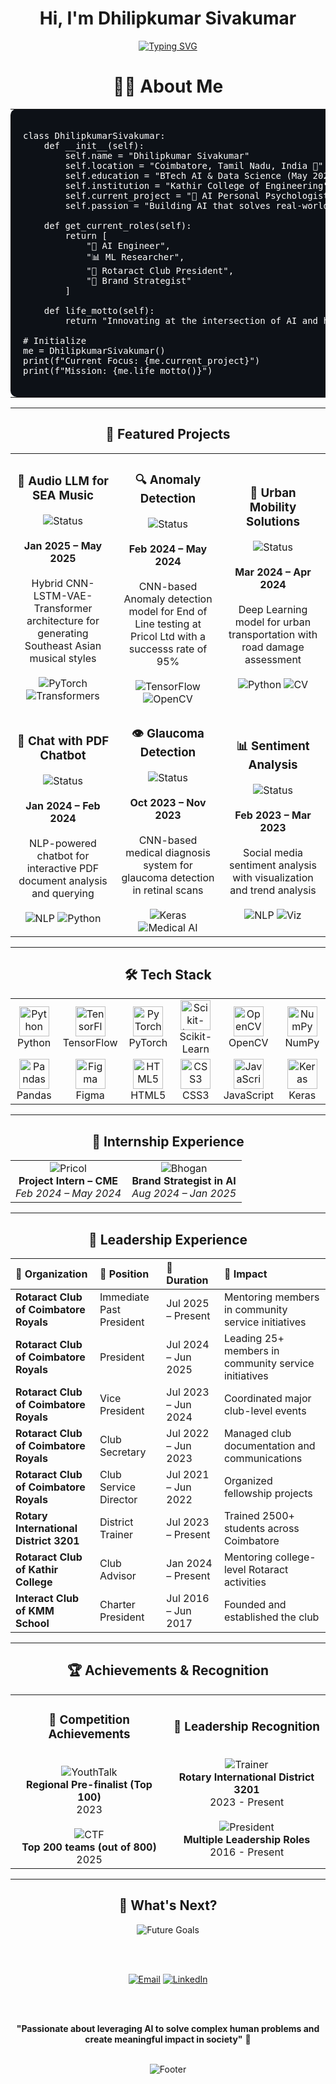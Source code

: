 <div align="center">  <h1><b>Hi, I'm Dhilipkumar Sivakumar</b></h1> </div>

<div align="center">
  
[![Typing SVG](https://readme-typing-svg.herokuapp.com?font=Fira+Code&weight=600&size=28&duration=3000&pause=1000&color=FCB016&center=true&vCenter=true&multiline=false&width=800&height=100&lines=AI%2FML+ENGINEER;MACHINE+LEARNING+%26+DEEP+LEARNING;NLP+RESEARCHER;SOCIAL+ACTIVIST&delete=true&backSpeed=50&backDelay=1500)](https://git.io/typing-svg)
  
</div>

<h1 align="center">👨‍💻 About Me</h1>

<table>
<tr>
<td style="background-color: #0d1117; color: white; padding: 20px; border-radius: 10px; font-family: monospace; font-size: 14px;">

<pre>
class DhilipkumarSivakumar:
    def __init__(self):
        self.name = "Dhilipkumar Sivakumar"
        self.location = "Coimbatore, Tamil Nadu, India 📍"
        self.education = "BTech AI & Data Science (May 2025)"
        self.institution = "Kathir College of Engineering"
        self.current_project = "🧠 AI Personal Psychologist"
        self.passion = "Building AI that solves real-world problems"

    def get_current_roles(self):
        return [
            "🤖 AI Engineer",
            "📊 ML Researcher", 
            "👑 Rotaract Club President",
            "🎨 Brand Strategist"
        ]
    
    def life_motto(self):
        return "Innovating at the intersection of AI and human psychology! 🌟"

# Initialize
me = DhilipkumarSivakumar()
print(f"Current Focus: {me.current_project}")
print(f"Mission: {me.life_motto()}")
</pre>

</td>

<td style="padding-left: 20px;">
  <img src="https://raw.githubusercontent.com/abhisheknaiidu/abhisheknaiidu/master/code.gif" width="400" alt="Coding Animation" style="border-radius: 10px;" />
</td>
</tr>
</table>

---

<h2 align="center"> 🚀 Featured Projects </h2>

<table align="center">
  <tr>
    <td align="center" width="33%">
      <h3>🎵 Audio LLM for SEA Music</h3>
      <img src="https://img.shields.io/badge/Status-Completed-success?style=flat-square" alt="Status"/>
      <br><br>
      <b>Jan 2025 – May 2025</b>
      <br><br>
      Hybrid CNN-LSTM-VAE-Transformer architecture for generating Southeast Asian musical styles
      <br><br>
      <img src="https://img.shields.io/badge/PyTorch-EE4C2C?style=flat&logo=pytorch&logoColor=white" alt="PyTorch"/>
      <img src="https://img.shields.io/badge/Transformers-yellow?style=flat" alt="Transformers"/>
    </td>
    <td align="center" width="33%">
      <h3>🔍 Anomaly Detection </h3>
      <img src="https://img.shields.io/badge/Status-Deployed-brightgreen?style=flat-square" alt="Status"/>
      <br><br>
      <b>Feb 2024 – May 2024</b>
      <br><br>
      CNN-based Anomaly detection model for End  of Line testing at Pricol Ltd with a successs rate of 95%
      <br><br>
      <img src="https://img.shields.io/badge/TensorFlow-FF6F00?style=flat&logo=tensorflow&logoColor=white" alt="TensorFlow"/>
      <img src="https://img.shields.io/badge/OpenCV-27338e?style=flat&logo=OpenCV&logoColor=white" alt="OpenCV"/>
    </td>
    <td align="center" width="33%">
      <h3>🚗 Urban Mobility Solutions</h3>
      <img src="https://img.shields.io/badge/Status-Completed-success?style=flat-square" alt="Status"/>
      <br><br>
      <b>Mar 2024 – Apr 2024</b>
      <br><br>
      Deep Learning model for urban transportation with road damage assessment
      <br><br>
      <img src="https://img.shields.io/badge/Python-3776AB?style=flat&logo=python&logoColor=white" alt="Python"/>
      <img src="https://img.shields.io/badge/Computer_Vision-blue?style=flat" alt="CV"/>
    </td>
  </tr>
  <tr>
    <td align="center" width="33%">
      <h3>💬 Chat with PDF Chatbot</h3>
      <img src="https://img.shields.io/badge/Status-Completed-success?style=flat-square" alt="Status"/>
      <br><br>
      <b>Jan 2024 – Feb 2024</b>
      <br><br>
      NLP-powered chatbot for interactive PDF document analysis and querying
      <br><br>
      <img src="https://img.shields.io/badge/NLP-green?style=flat" alt="NLP"/>
      <img src="https://img.shields.io/badge/Python-3776AB?style=flat&logo=python&logoColor=white" alt="Python"/>
    </td>
    <td align="center" width="33%">
      <h3>👁️ Glaucoma Detection</h3>
      <img src="https://img.shields.io/badge/Status-Completed-success?style=flat-square" alt="Status"/>
      <br><br>
      <b>Oct 2023 – Nov 2023</b>
      <br><br>
      CNN-based medical diagnosis system for glaucoma detection in retinal scans
      <br><br>
      <img src="https://img.shields.io/badge/Keras-D00000?style=flat&logo=keras&logoColor=white" alt="Keras"/>
      <img src="https://img.shields.io/badge/Medical_AI-red?style=flat" alt="Medical AI"/>
    </td>
    <td align="center" width="33%">
      <h3>📊 Sentiment Analysis</h3>
      <img src="https://img.shields.io/badge/Status-Completed-success?style=flat-square" alt="Status"/>
      <br><br>
      <b>Feb 2023 – Mar 2023</b>
      <br><br>
      Social media sentiment analysis with visualization and trend analysis
      <br><br>
      <img src="https://img.shields.io/badge/NLP-green?style=flat" alt="NLP"/>
      <img src="https://img.shields.io/badge/Visualization-orange?style=flat" alt="Viz"/>
    </td>
  </tr>
</table>

---

 <h2 align="center">🛠️ Tech Stack</h2>

<div align="center">

<table>
  <tr>
    <td align="center" width="96">
      <img src="https://skillicons.dev/icons?i=python" width="48" height="48" alt="Python" />
      <br>Python
    </td>
    <td align="center" width="96">
      <img src="https://skillicons.dev/icons?i=tensorflow" width="48" height="48" alt="TensorFlow" />
      <br>TensorFlow
    </td>
    <td align="center" width="96">
      <img src="https://skillicons.dev/icons?i=pytorch" width="48" height="48" alt="PyTorch" />
      <br>PyTorch
    </td>
    <td align="center" width="96">
      <img src="https://upload.wikimedia.org/wikipedia/commons/0/05/Scikit_learn_logo_small.svg" width="48" height="48" alt="Scikit-Learn" />
      <br>Scikit-Learn
    </td>
    <td align="center" width="96">
      <img src="https://opencv.org/wp-content/uploads/2022/05/logo.png" width="48" height="48" alt="OpenCV" />
      <br>OpenCV
    </td>
    <td align="center" width="96">
      <img src="https://upload.wikimedia.org/wikipedia/commons/3/31/NumPy_logo_2020.svg" width="48" height="48" alt="NumPy" />
      <br>NumPy
    </td>
  </tr>
  <tr>
    <td align="center" width="96">
      <img src="https://pandas.pydata.org/static/img/pandas_mark.svg" width="48" height="48" alt="Pandas" />
      <br>Pandas
    </td>
    <td align="center" width="96">
      <img src="https://skillicons.dev/icons?i=figma" width="48" height="48" alt="Figma" />
      <br>Figma
    </td>
    <td align="center" width="96">
      <img src="https://skillicons.dev/icons?i=html" width="48" height="48" alt="HTML5" />
      <br>HTML5
    </td>
    <td align="center" width="96">
      <img src="https://skillicons.dev/icons?i=css" width="48" height="48" alt="CSS3" />
      <br>CSS3
    </td>
    <td align="center" width="96">
      <img src="https://skillicons.dev/icons?i=js" width="48" height="48" alt="JavaScript" />
      <br>JavaScript
    </td>
    <td align="center" width="96">
      <img src="https://keras.io/img/logo.png" width="48" height="48" alt="Keras" />
      <br>Keras
    </td>
  </tr>
</table>

</div>

---

<h2 align="center"> 💼 Internship Experience</h2>

<div align="center">

<table>
  <tr>
    <td align="center" width="50%">
      <img src="https://img.shields.io/badge/🏭-PRICOL_Ltd-blue?style=for-the-badge" alt="Pricol"/><br>
      <b>Project Intern – CME</b><br>
      <i>Feb 2024 – May 2024</i>
    </td>
    <td align="center" width="50%">
      <img src="https://img.shields.io/badge/🎨-Bhogan_Mediasoft-purple?style=for-the-badge" alt="Bhogan"/><br>
      <b>Brand Strategist in AI</b><br>
      <i>Aug 2024 – Jan 2025</i>
    </td>
  </tr>
</table>

</div>

---

<h2 align="center"> 👑 Leadership Experience</h2>

<div align="center">

| 🏢 Organization | 🎯 Position | 📅 Duration | 🌟 Impact |
|:---|:---|:---|:---|
| **Rotaract Club of Coimbatore Royals** | Immediate Past President | Jul 2025 – Present | Mentoring members in community service initiatives |
| **Rotaract Club of Coimbatore Royals** | President | Jul 2024 – Jun 2025 | Leading 25+ members in community service initiatives |
| **Rotaract Club of Coimbatore Royals** | Vice President | Jul 2023 – Jun 2024 | Coordinated major club-level events |
| **Rotaract Club of Coimbatore Royals** | Club Secretary | Jul 2022 – Jun 2023 | Managed club documentation and communications |
| **Rotaract Club of Coimbatore Royals** | Club Service Director | Jul 2021 – Jun 2022 | Organized fellowship projects |
| **Rotary International District 3201** | District Trainer | Jul 2023 – Present | Trained 2500+ students across Coimbatore |
| **Rotaract Club of Kathir College** | Club Advisor | Jan 2024 – Present | Mentoring college-level Rotaract activities |
| **Interact Club of KMM School** | Charter President | Jul 2016 – Jun 2017 | Founded and established the club |

</div>

---

<h2 align="center"> 🏆 Achievements & Recognition</h2>

<div align="center">

<table>
  <tr>
    <td align="center" width="50%">
      <h3>🥇 Competition Achievements</h3>
      <br>
      <img src="https://img.shields.io/badge/🎯-ICT_Academy_YouthTalk-gold?style=for-the-badge" alt="YouthTalk"/>
      <br><b>Regional Pre-finalist (Top 100)</b>
      <br>2023
      <br><br>
      <img src="https://img.shields.io/badge/💻-KASHI_CTF_Hackathon-silver?style=for-the-badge" alt="CTF"/>
      <br><b>Top 200 teams (out of 800)</b>
      <br>2025
    </td>
    <td align="center" width="50%">
      <h3>🌟 Leadership Recognition</h3>
      <br>
      <img src="https://img.shields.io/badge/🎖️-District_Trainer-red?style=for-the-badge" alt="Trainer"/>
      <br><b>Rotary International District 3201</b>
      <br>2023 - Present
      <br><br>
      <img src="https://img.shields.io/badge/👑-Club_President-purple?style=for-the-badge" alt="President"/>
      <br><b>Multiple Leadership Roles</b>
      <br>2016 - Present
    </td>
  </tr>
</table>

</div>

---

<h2 align="center">  🎯 What's Next? </h2>

<div align="center">
  
  <img src="https://readme-typing-svg.herokuapp.com?font=Fira+Code&weight=500&size=20&duration=2000&pause=1000&color=FF6B6B&center=true&vCenter=true&width=600&lines=🧠+Building+AI+Personal+Psychologist;🚀+Exploring+Advanced+NLP+Techniques;🌟+Creating+Impact+Through+Technology;💡+Always+Learning%2C+Always+Growing" alt="Future Goals"/>
  
  <br><br>
  
  [![Email](https://img.shields.io/badge/Email-dhilipkumar1072003@gmail.com-red?style=for-the-badge&logo=gmail&logoColor=white)](mailto:dhilipkumar1072003@gmail.com)
  [![LinkedIn](https://img.shields.io/badge/LinkedIn-Connect-blue?style=for-the-badge&logo=linkedin&logoColor=white)](https://linkedin.com/in/dhilipkumar)
  
  
  <br><br>
  
  **"Passionate about leveraging AI to solve complex human problems and create meaningful impact in society"** 🌟
  
  <br>
  
  <img src="https://capsule-render.vercel.app/api?type=waving&color=gradient&height=100&section=footer" alt="Footer"/>
  
</div>
